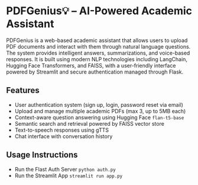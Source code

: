 # PDFGenius💡 – AI-Powered Academic Assistant

PDFGenius is a web-based academic assistant that allows users to upload PDF documents and interact with them through natural language questions. The system provides intelligent answers, summarizations, and voice-based responses. It is built using modern NLP technologies including LangChain, Hugging Face Transformers, and FAISS, with a user-friendly interface powered by Streamlit and secure authentication managed through Flask.

## Features

- User authentication system (sign up, login, password reset via email)
- Upload and manage multiple academic PDFs (max 3, up to 5MB each)
- Context-aware question answering using Hugging Face `flan-t5-base`
- Semantic search and retrieval powered by FAISS vector store
- Text-to-speech responses using gTTS
- Chat interface with conversation history

## Usage Instructions  

- Run the Flast Auth Server `python auth.py`
- Run the Streamlit App `streamlit run app.py`
